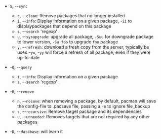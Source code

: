 * `S`, --`sync`
    * `c`, --`clean`: Remove packages that no longer installed
    * `i`, --`info`: Display information on a given package, -`ii` to displaypackages that depend on this package
    * `s`, --`search` 'regexp' :
    * `u`, --`sysupgrade`: upgrade all package, `-Suu` for downgrade package to lower version, `-Su foo` to upgrade `foo` package 
    * `y`, --`refresh`: download a fresh copy from the server, typically be used -`yu`, -`yy` will force a refresh of all package, even if they were up-to-date

* -`Q`, --`query`
    * `i`, --`info`: Display information on a given package
    * `s`, --`search` 'regexp' :

* -`R`, --`remove`           
    * `n`, --`nosave`: when removing a package, by default, pacman will save the config-file to .pacsave file, passing a `-n` to ignore file_backup
    * `s`, --`recursive`: Remove target package and its dependencies
    * `u`, --`unneeded`: Removes targets that are not required by any other packages

* -`D`, --`database`: will learn it
